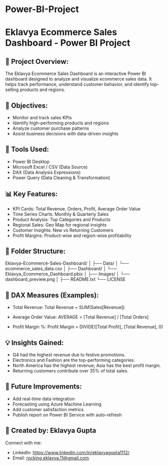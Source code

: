# Power-BI-Project
Eklavya Ecommerce Sales Dashboard - Power BI Project
====================================================

📌 Project Overview:
--------------------
The Eklavya Ecommerce Sales Dashboard is an interactive Power BI dashboard designed 
to analyze and visualize ecommerce sales data. It helps track performance, 
understand customer behavior, and identify top-selling products and regions.

🎯 Objectives:
--------------
- Monitor and track sales KPIs
- Identify high-performing products and regions
- Analyze customer purchase patterns
- Assist business decisions with data-driven insights

🔧 Tools Used:
--------------
- Power BI Desktop
- Microsoft Excel / CSV (Data Source)
- DAX (Data Analysis Expressions)
- Power Query (Data Cleaning & Transformation)

📊 Key Features:
----------------
- KPI Cards: Total Revenue, Orders, Profit, Average Order Value
- Time Series Charts: Monthly & Quarterly Sales
- Product Analysis: Top Categories and Products
- Regional Sales: Geo Map for regional insights
- Customer Insights: New vs Returning Customers
- Profit Margins: Product-wise and region-wise profitability

📁 Folder Structure:
--------------------
Eklavya-Ecommerce-Sales-Dashboard/
│
├── Data/
│   └── ecommerce_sales_data.csv
│
├── Dashboard/
│   └── Eklavya_Ecommerce_Dashboard.pbix
│
├── Images/
│   └── dashboard_preview.png
│
├── README.txt
└── LICENSE

📐 DAX Measures (Examples):
---------------------------
- Total Revenue:
  Total Revenue = SUM(Sales[Revenue])

- Average Order Value:
  AVERAGE = [Total Revenue] / [Total Orders]

- Profit Margin %:
  Profit Margin = DIVIDE([Total Profit], [Total Revenue], 0)

💡 Insights Gained:
-------------------
- Q4 had the highest revenue due to festive promotions.
- Electronics and Fashion are the top-performing categories.
- North America has the highest revenue; Asia has the best profit margin.
- Returning customers contribute over 35% of total sales.

📌 Future Improvements:
------------------------
- Add real-time data integration
- Forecasting using Azure Machine Learning
- Add customer satisfaction metrics
- Publish report on Power BI Service with auto-refresh

🙌 Created by: Eklavya Gupta
-----------------------------
Connect with me:
- LinkedIn: https://www.linkedin.com/in/eklavyagupta1112/
- Email: rocking.eklavya.11@gmail.com
